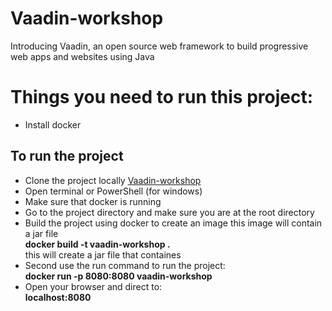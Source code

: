 # Vaadin-workshop
Introducing Vaadin, an open source web framework to build progressive web apps and websites using Java

# Things you need to run this project:
  * Install docker
  
## To run the project
  * Clone the project locally
  [Vaadin-workshop](https://github.com/sebivenlo/Vaadin-workshop.git)
  * Open terminal or PowerShell (for windows)
  * Make sure that docker is running
  * Go to the project directory and make sure you are at the root directory
  * Build the project using docker to create an image this image will contain a jar file <br/>
   **docker build -t vaadin-workshop .** <br/>
   this will create a jar file that containes
  * Second use the run command to run the project:<br/>
   **docker run -p 8080:8080 vaadin-workshop**
  * Open your browser and direct to:<br/>
   **localhost:8080**
